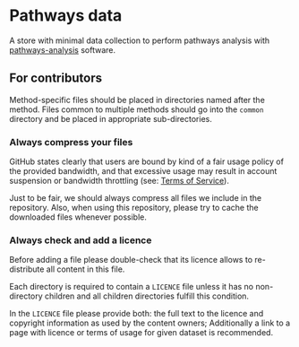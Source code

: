 # Pathways data

A store with minimal data collection to perform pathways analysis with [pathways-analysis](https://github.com/kn-bibs/pathways-analysis) software.


## For contributors

Method-specific files should be placed in directories named after the method. Files common to multiple methods should go into the `common` directory and be placed in appropriate sub-directories.

### Always compress your files

GitHub states clearly that users are bound by kind of a fair usage policy of the provided bandwidth, 
and that excessive usage may result in account suspension or bandwidth throttling (see: [Terms of Service](https://help.github.com/articles/github-terms-of-service/#7-excessive-bandwidth-use)).

Just to be fair, we should always compress all files we include in the repository.
Also, when using this repository, please try to cache the downloaded files whenever possible.

### Always check and add a licence

Before adding a file please double-check that its licence allows to re-distribute all content in this file.

Each directory is required to contain a `LICENCE` file unless it has no non-directory children and all children directories fulfill this condition.

In the `LICENCE` file please provide both: the full text to the licence and copyright information as used by the content owners;
Additionally a link to a page with licence or terms of usage for given dataset is recommended.

